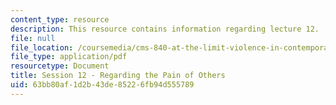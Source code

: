 ```yaml
---
content_type: resource
description: This resource contains information regarding lecture 12.
file: null
file_location: /coursemedia/cms-840-at-the-limit-violence-in-contemporary-representation-fall-2013/63bb80af1d2b43de85226fb94d555789_MITCMS_840F13_Session_12.pdf
file_type: application/pdf
resourcetype: Document
title: Session 12 - Regarding the Pain of Others
uid: 63bb80af-1d2b-43de-8522-6fb94d555789
---
```


